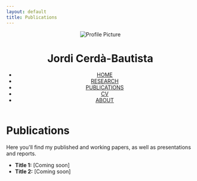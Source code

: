 ```yaml
---
layout: default
title: Publications
---
```


<header class="header-with-photo">
  <img class="profile-pic" src="{{ '/assets/images/profile.png' | relative_url }}" alt="Profile Picture">
  <div class="header-text">
    <h1>Jordi Cerdà-Bautista</h1>
    <nav>
      <ul>
        <li><a href="/index.html">HOME</a></li>
        <li><a href="/research.html">RESEARCH</a></li>
        <li><a href="/publications.html">PUBLICATIONS</a></li>
        <li><a href="/cv.html">CV</a></li>
        <li><a href="/about.html">ABOUT</a></li>
      </ul>
    </nav>
  </div>
</header>

<h1>Publications</h1>
<p>Here you'll find my published and working papers, as well as presentations and reports.</p>
<ul>
  <li><strong>Title 1:</strong> [Coming soon]</li>
  <li><strong>Title 2:</strong> [Coming soon]</li>
</ul>
